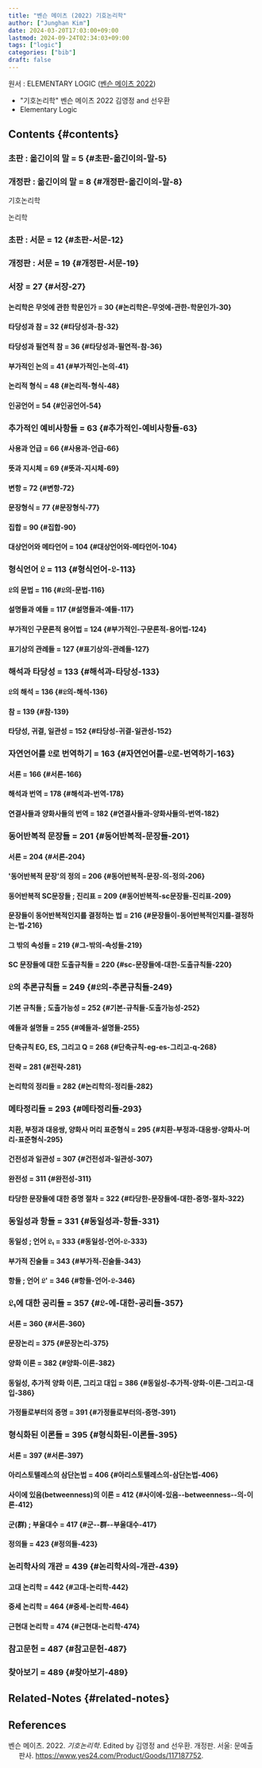 ```yaml
---
title: "벤슨 메이츠 (2022) 기호논리학"
author: ["Junghan Kim"]
date: 2024-03-20T17:03:00+09:00
lastmod: 2024-09-24T02:34:03+09:00
tags: ["logic"]
categories: ["bib"]
draft: false
---
```


원서 : ELEMENTARY LOGIC (<a href="#citeproc_bib_item_1">벤슨 메이츠 2022</a>)

-   "기호논리학" 벤슨 메이츠 2022 김영정 and 선우환
-   Elementary Logic


## Contents {#contents}


### 초판 : 옮긴이의 말 = 5 {#초판-옮긴이의-말-5}


### 개정판 : 옮긴이의 말 = 8 {#개정판-옮긴이의-말-8}

기호논리학

논리학


### 초판 : 서문 = 12 {#초판-서문-12}


### 개정판 : 서문 = 19 {#개정판-서문-19}


### 서장 = 27 {#서장-27}


#### 논리학은 무엇에 관한 학문인가 = 30 {#논리학은-무엇에-관한-학문인가-30}


#### 타당성과 참 = 32 {#타당성과-참-32}


#### 타당성과 필연적 참 = 36 {#타당성과-필연적-참-36}


#### 부가적인 논의 = 41 {#부가적인-논의-41}


#### 논리적 형식 = 48 {#논리적-형식-48}


#### 인공언어 = 54 {#인공언어-54}


### 추가적인 예비사항들 = 63 {#추가적인-예비사항들-63}


#### 사용과 언급 = 66 {#사용과-언급-66}


#### 뜻과 지시체 = 69 {#뜻과-지시체-69}


#### 변항 = 72 {#변항-72}


#### 문장형식 = 77 {#문장형식-77}


#### 집합 = 90 {#집합-90}


#### 대상언어와 메타언어 = 104 {#대상언어와-메타언어-104}


### 형식언어 𝔏 = 113 {#형식언어-𝔏-113}


#### 𝔏의 문법 = 116 {#𝔏의-문법-116}


#### 설명들과 예들 = 117 {#설명들과-예들-117}


#### 부가적인 구문론적 용어법 = 124 {#부가적인-구문론적-용어법-124}


#### 표기상의 관례들 = 127 {#표기상의-관례들-127}


### 해석과 타당성 = 133 {#해석과-타당성-133}


#### 𝔏의 해석 = 136 {#𝔏의-해석-136}


#### 참 = 139 {#참-139}


#### 타당성, 귀결, 일관성 = 152 {#타당성-귀결-일관성-152}


### 자연언어를 𝔏로 번역하기 = 163 {#자연언어를-𝔏로-번역하기-163}


#### 서론 = 166 {#서론-166}


#### 해석과 번역 = 178 {#해석과-번역-178}


#### 연결사들과 양화사들의 번역 = 182 {#연결사들과-양화사들의-번역-182}


### 동어반복적 문장들 = 201 {#동어반복적-문장들-201}


#### 서론 = 204 {#서론-204}


#### '동어반복적 문장'의 정의 = 206 {#동어반복적-문장-의-정의-206}


#### 동어반복적 SC문장들 ; 진리표 = 209 {#동어반복적-sc문장들-진리표-209}


#### 문장들이 동어반복적인지를 결정하는 법 = 216 {#문장들이-동어반복적인지를-결정하는-법-216}


#### 그 밖의 속성들 = 219 {#그-밖의-속성들-219}


#### SC 문장들에 대한 도출규칙들 = 220 {#sc-문장들에-대한-도출규칙들-220}


### 𝔏의 추론규칙들 = 249 {#𝔏의-추론규칙들-249}


#### 기본 규칙들 ; 도출가능성 = 252 {#기본-규칙들-도출가능성-252}


#### 예들과 설명들 = 255 {#예들과-설명들-255}


#### 단축규칙 EG, ES, 그리고 Q = 268 {#단축규칙-eg-es-그리고-q-268}


#### 전략 = 281 {#전략-281}


#### 논리학의 정리들 = 282 {#논리학의-정리들-282}


### 메타정리들 = 293 {#메타정리들-293}


#### 치환, 부정과 대응쌍, 양화사 머리 표준형식 = 295 {#치환-부정과-대응쌍-양화사-머리-표준형식-295}


#### 건전성과 일관성 = 307 {#건전성과-일관성-307}


#### 완전성 = 311 {#완전성-311}


#### 타당한 문장들에 대한 증명 절차 = 322 {#타당한-문장들에-대한-증명-절차-322}


### 동일성과 항들 = 331 {#동일성과-항들-331}


#### 동일성 ; 언어 𝔏₁ = 333 {#동일성-언어-𝔏-333}


#### 부가적 진술들 = 343 {#부가적-진술들-343}


#### 항들 ; 언어 𝔏' = 346 {#항들-언어-𝔏-346}


### 𝔏₁에 대한 공리들 = 357 {#𝔏-에-대한-공리들-357}


#### 서론 = 360 {#서론-360}


#### 문장논리 = 375 {#문장논리-375}


#### 양화 이론 = 382 {#양화-이론-382}


#### 동일성, 추가적 양화 이론, 그리고 대입 = 386 {#동일성-추가적-양화-이론-그리고-대입-386}


#### 가정들로부터의 증명 = 391 {#가정들로부터의-증명-391}


### 형식화된 이론들 = 395 {#형식화된-이론들-395}


#### 서론 = 397 {#서론-397}


#### 아리스토텔레스의 삼단논법 = 406 {#아리스토텔레스의-삼단논법-406}


#### 사이에 있음(betweenness)의 이론 = 412 {#사이에-있음--betweenness--의-이론-412}


#### 군(群) ; 부울대수 = 417 {#군--群--부울대수-417}


#### 정의들 = 423 {#정의들-423}


### 논리학사의 개관 = 439 {#논리학사의-개관-439}


#### 고대 논리학 = 442 {#고대-논리학-442}


#### 중세 논리학 = 464 {#중세-논리학-464}


#### 근현대 논리학 = 474 {#근현대-논리학-474}


### 참고문헌 = 487 {#참고문헌-487}


### 찾아보기 = 489 {#찾아보기-489}


## Related-Notes {#related-notes}

## References

<style>.csl-entry{text-indent: -1.5em; margin-left: 1.5em;}</style><div class="csl-bib-body">
  <div class="csl-entry"><a id="citeproc_bib_item_1"></a>벤슨 메이츠. 2022. <i>기호논리학</i>. Edited by 김영정 and 선우환. 개정판. 서울: 문예출판사. <a href="https://www.yes24.com/Product/Goods/117187752">https://www.yes24.com/Product/Goods/117187752</a>.</div>
</div>

